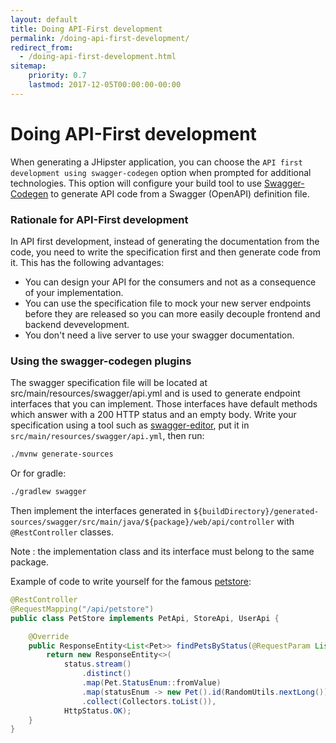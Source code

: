 ```yaml
---
layout: default
title: Doing API-First development
permalink: /doing-api-first-development/
redirect_from:
  - /doing-api-first-development.html
sitemap:
    priority: 0.7
    lastmod: 2017-12-05T00:00:00-00:00
---
```


# <i class="fa fa-search"></i> Doing API-First development

When generating a JHipster application, you can choose the `API first development using swagger-codegen` option when prompted for additional technologies.
This option will configure your build tool to use [Swagger-Codegen](https://github.com/swagger-api/swagger-codegen) to generate API code from a Swagger (OpenAPI) definition file.

### Rationale for API-First development

In API first development, instead of generating the documentation from the code, you need to write the specification first and then generate code from it. This has the following advantages:

- You can design your API for the consumers and not as a consequence of your implementation.
- You can use the specification file to mock your new server endpoints before they are released so you can more easily decouple frontend and backend devevelopment.
- You don't need a live server to use your swagger documentation.

### Using the swagger-codegen plugins

The swagger specification file will be located at src/main/resources/swagger/api.yml and is used to generate endpoint interfaces that you can implement. Those interfaces have default methods which answer with a 200 HTTP status and an empty body. Write your specification using a tool such as [swagger-editor](http://editor.swagger.io), put it in `src/main/resources/swagger/api.yml`, then run:
```bash
./mvnw generate-sources
```
Or for gradle:
```bash
./gradlew swagger
```
Then implement the interfaces generated in `${buildDirectory}/generated-sources/swagger/src/main/java/${package}/web/api/controller` with `@RestController` classes.

Note : the implementation class and its interface must belong to the same package.

Example of code to write yourself for the famous [petstore](http://petstore.swagger.io):
```java
@RestController
@RequestMapping("/api/petstore")
public class PetStore implements PetApi, StoreApi, UserApi {

    @Override
    public ResponseEntity<List<Pet>> findPetsByStatus(@RequestParam List<String> status) {
        return new ResponseEntity<>(
            status.stream()
                .distinct()
                .map(Pet.StatusEnum::fromValue)
                .map(statusEnum -> new Pet().id(RandomUtils.nextLong()).status(statusEnum))
                .collect(Collectors.toList()),
            HttpStatus.OK);
    }
}
```